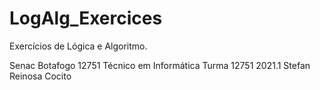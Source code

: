 # LogAlg_Exercices
 Exercícios de Lógica e Algoritmo.

Senac Botafogo
12751 Técnico em Informática
Turma 12751 2021.1
Stefan Reinosa Cocito
